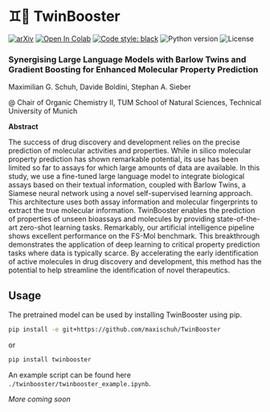 # :gemini::rocket: TwinBooster

[![arXiv](https://img.shields.io/badge/arXiv-2401.04478-b31b1b.svg)](https://arxiv.org/abs/2401.04478)
[![Open In Colab](https://colab.research.google.com/assets/colab-badge.svg)](https://colab.research.google.com/github/maxischuh/TwinBooster/blob/main/twinbooster/twinbooster_example.ipynb)
[![Code style: black](https://img.shields.io/badge/code%20style-black-000000.svg)](https://github.com/psf/black)
![Python version](https://img.shields.io/badge/python-v.3.8-blue)
![License](https://img.shields.io/badge/license-MIT-orange)

### Synergising Large Language Models with Barlow Twins and Gradient Boosting for Enhanced Molecular Property Prediction

Maximilian G. Schuh, Davide Boldini, Stephan A. Sieber

@ Chair of Organic Chemistry II,
TUM School of Natural Sciences,
Technical University of Munich

**Abstract**

The success of drug discovery and development relies on the precise prediction of molecular activities and properties. While in silico molecular property prediction has shown remarkable potential, its use has been limited so far to assays for which large amounts of data are available. In this study, we use a fine-tuned large language model to integrate biological assays based on their textual information, coupled with Barlow Twins, a Siamese neural network using a novel self-supervised learning approach. This architecture uses both assay information and molecular fingerprints to extract the true molecular information. TwinBooster enables the prediction of properties of unseen bioassays and molecules by providing state-of-the-art zero-shot learning tasks. Remarkably, our artificial intelligence pipeline shows excellent performance on the FS-Mol benchmark. This breakthrough demonstrates the application of deep learning to critical property prediction tasks where data is typically scarce. By accelerating the early identification of active molecules in drug discovery and development, this method has the potential to help streamline the identification of novel therapeutics. 


## Usage

The pretrained model can be used by installing TwinBooster using pip.

```bash
pip install -e git+https://github.com/maxischuh/TwinBooster
```
or
```bash
pip install twinbooster
```

An example script can be found here ```./twinbooster/twinbooster_example.ipynb```.


_More coming soon_
